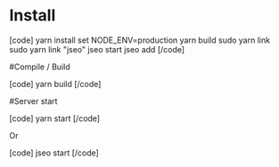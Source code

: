 
# Install


[code] 
yarn install
set NODE_ENV=production yarn build
sudo yarn link
sudo yarn link "jseo"
jseo start
jseo add <username>
[/code]

#Compile / Build


[code] 
yarn build
[/code] 


#Server start

[code]
yarn start
[/code]

Or

[code]
jseo start
[/code]
